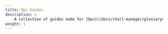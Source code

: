```yaml
---
title: Ops Guides
description: >
    A collection of guides made for [Ops](/docs/chall-manager/glossary#ops).
weight: 1
---
```

